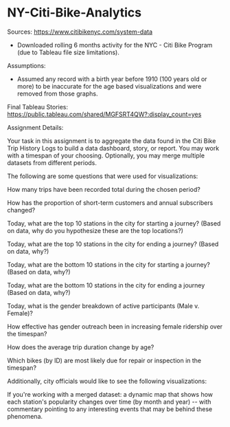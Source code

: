 # NY-Citi-Bike-Analytics
 
Sources: 
https://www.citibikenyc.com/system-data
* Downloaded rolling 6 months activity for the NYC - Citi Bike Program (due to Tableau file size limitations).

Assumptions:
* Assumed any record with a birth year before 1910 (100 years old or more) to be inaccurate for the age based visualizations and were removed from those graphs. 

Final Tableau Stories: 
https://public.tableau.com/shared/MGFSRT4QW?:display_count=yes

Assignment Details:

Your task in this assignment is to aggregate the data found in the Citi Bike Trip History Logs to build a data dashboard, story, or report. You may work with a timespan of your choosing. Optionally, you may merge multiple datasets from different periods. 

The following are some questions that were used for visualizations:

How many trips have been recorded total during the chosen period?

How has the proportion of short-term customers and annual subscribers changed?

Today, what are the top 10 stations in the city for starting a journey? (Based on data, why do you hypothesize these are the top locations?)

Today, what are the top 10 stations in the city for ending a journey? (Based on data, why?)

Today, what are the bottom 10 stations in the city for starting a journey? (Based on data, why?)

Today, what are the bottom 10 stations in the city for ending a journey (Based on data, why?)

Today, what is the gender breakdown of active participants (Male v. Female)?

How effective has gender outreach been in increasing female ridership over the timespan?

How does the average trip duration change by age?

Which bikes (by ID) are most likely due for repair or inspection in the timespan?

Additionally, city officials would like to see the following visualizations:

If you're working with a merged dataset: a dynamic map that shows how each station's popularity changes over time (by month and year) -- with commentary pointing to any interesting events that may be behind these phenomena.

